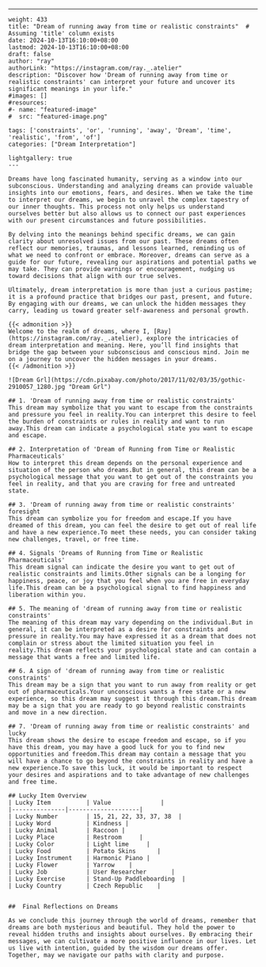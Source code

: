 ---
    weight: 433
    title: "Dream of running away from time or realistic constraints"  # Assuming 'title' column exists
    date: 2024-10-13T16:10:00+08:00
    lastmod: 2024-10-13T16:10:00+08:00
    draft: false
    author: "ray"
    authorLink: "https://instagram.com/ray._.atelier"
    description: "Discover how 'Dream of running away from time or realistic constraints' can interpret your future and uncover its significant meanings in your life."
    #images: []
    #resources:
    #- name: "featured-image"
    #  src: "featured-image.png"
    
    tags: ['constraints', 'or', 'running', 'away', 'Dream', 'time', 'realistic', 'from', 'of']
    categories: ["Dream Interpretation"]
    
    lightgallery: true
    ---
    
    Dreams have long fascinated humanity, serving as a window into our subconscious. Understanding and analyzing dreams can provide valuable insights into our emotions, fears, and desires. When we take the time to interpret our dreams, we begin to unravel the complex tapestry of our inner thoughts. This process not only helps us understand ourselves better but also allows us to connect our past experiences with our present circumstances and future possibilities.
    
    By delving into the meanings behind specific dreams, we can gain clarity about unresolved issues from our past. These dreams often reflect our memories, traumas, and lessons learned, reminding us of what we need to confront or embrace. Moreover, dreams can serve as a guide for our future, revealing our aspirations and potential paths we may take. They can provide warnings or encouragement, nudging us toward decisions that align with our true selves.
    
    Ultimately, dream interpretation is more than just a curious pastime; it is a profound practice that bridges our past, present, and future. By engaging with our dreams, we can unlock the hidden messages they carry, leading us toward greater self-awareness and personal growth.
    
    {{< admonition >}}
    Welcome to the realm of dreams, where I, [Ray](https://instagram.com/ray._.atelier), explore the intricacies of dream interpretation and meaning. Here, you’ll find insights that bridge the gap between your subconscious and conscious mind. Join me on a journey to uncover the hidden messages in your dreams.
    {{< /admonition >}}
    
    ![Dream Grl](https://cdn.pixabay.com/photo/2017/11/02/03/35/gothic-2910057_1280.jpg "Dream Grl")
    
    ## 1. 'Dream of running away from time or realistic constraints'
    This dream may symbolize that you want to escape from the constraints and pressure you feel in reality.You can interpret this desire to feel the burden of constraints or rules in reality and want to run away.This dream can indicate a psychological state you want to escape and escape.
    
    ## 2. Interpretation of 'Dream of Running from Time or Realistic Pharmaceuticals'
    How to interpret this dream depends on the personal experience and situation of the person who dreams.But in general, this dream can be a psychological message that you want to get out of the constraints you feel in reality, and that you are craving for free and untreated state.
    
    ## 3. 'Dream of running away from time or realistic constraints' foresight
    This dream can symbolize you for freedom and escape.If you have dreamed of this dream, you can feel the desire to get out of real life and have a new experience.To meet these needs, you can consider taking new challenges, travel, or free time.
    
    ## 4. Signals 'Dreams of Running from Time or Realistic Pharmaceuticals'
    This dream signal can indicate the desire you want to get out of realistic constraints and limits.Other signals can be a longing for happiness, peace, or joy that you feel when you are free in everyday life.This dream can be a psychological signal to find happiness and liberation within you.
    
    ## 5. The meaning of 'dream of running away from time or realistic constraints'
    The meaning of this dream may vary depending on the individual.But in general, it can be interpreted as a desire for constraints and pressure in reality.You may have expressed it as a dream that does not complain or stress about the limited situation you feel in reality.This dream reflects your psychological state and can contain a message that wants a free and limited life.
    
    ## 6. A sign of 'dream of running away from time or realistic constraints'
    This dream may be a sign that you want to run away from reality or get out of pharmaceuticals.Your unconscious wants a free state or a new experience, so this dream may suggest it through this dream.This dream may be a sign that you are ready to go beyond realistic constraints and move in a new direction.
    
    ## 7. 'Dream of running away from time or realistic constraints' and lucky
    This dream shows the desire to escape freedom and escape, so if you have this dream, you may have a good luck for you to find new opportunities and freedom.This dream may contain a message that you will have a chance to go beyond the constraints in reality and have a new experience.To save this luck, it would be important to respect your desires and aspirations and to take advantage of new challenges and free time.
    
    ## Lucky Item Overview
    | Lucky Item          | Value              |
    |---------------|--------------------|
    | Lucky Number        | 15, 21, 22, 33, 37, 38  |
    | Lucky Word          | Kindness |
    | Lucky Animal        | Raccoon |
    | Lucky Place         | Restroom     |
    | Lucky Color         | Light lime     |
    | Lucky Food          | Potato Skins      |
    | Lucky Instrument    | Harmonic Piano |
    | Lucky Flower        | Yarrow    |
    | Lucky Job           | User Researcher       |
    | Lucky Exercise      | Stand-Up Paddleboarding  |
    | Lucky Country       | Czech Republic    |
    
    
    ##  Final Reflections on Dreams
    
    As we conclude this journey through the world of dreams, remember that dreams are both mysterious and beautiful. They hold the power to reveal hidden truths and insights about ourselves. By embracing their messages, we can cultivate a more positive influence in our lives. Let us live with intention, guided by the wisdom our dreams offer. Together, may we navigate our paths with clarity and purpose.
    